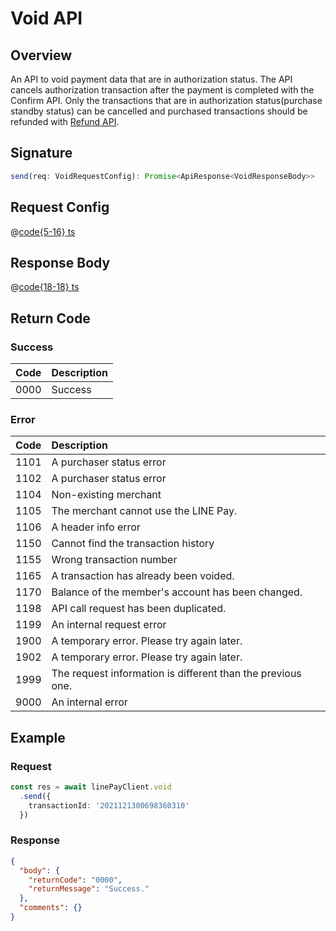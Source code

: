 # Void API

## Overview

An API to void payment data that are in authorization status. The API cancels authorization transaction after the payment is completed with the Confirm API. Only the transactions that are in authorization status(purchase standby status) can be cancelled and purchased transactions should be refunded with [Refund API](https://pay.line.me/documents/online_v3_en.html#refund-api).

## Signature

```ts
send(req: VoidRequestConfig): Promise<ApiResponse<VoidResponseBody>>
```

## Request Config

@[code{5-16} ts](@/line-pay-api/void.ts)

## Response Body

@[code{18-18} ts](@/line-pay-api/void.ts)

## Return Code

### Success

Code | Description
:----:|:------------------------
0000 | Success


### Error

Code | Description
:----:|:------------------------
1101 | A purchaser status error
1102 | A purchaser status error
1104 | Non-existing merchant
1105 | The merchant cannot use the LINE Pay.
1106 | A header info error
1150 | Cannot find the transaction history
1155 | Wrong transaction number
1165 | A transaction has already been voided.
1170 | Balance of the member's account has been changed.
1198 | API call request has been duplicated.
1199 | An internal request error
1900 | A temporary error. Please try again later.
1902 | A temporary error. Please try again later.
1999 | The request information is different than the previous one.
9000 | An internal error

## Example

### Request
```ts
const res = await linePayClient.void
  .send({
    transactionId: '2021121300698360310'
  })
```

### Response
```json
{
  "body": {
    "returnCode": "0000",
    "returnMessage": "Success."
  },
  "comments": {}
}
```